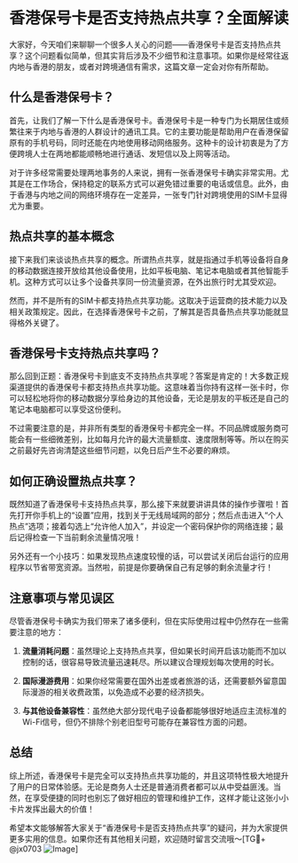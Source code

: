 # 香港保号卡是否支持热点共享？全面解读

大家好，今天咱们来聊聊一个很多人关心的问题——香港保号卡是否支持热点共享？这个问题看似简单，但其实背后涉及不少细节和注意事项。如果你是经常往返内地与香港的朋友，或者对跨境通信有需求，这篇文章一定会对你有所帮助。

## 什么是香港保号卡？

首先，让我们了解一下什么是香港保号卡。香港保号卡是一种专门为长期居住或频繁往来于内地与香港的人群设计的通讯工具。它的主要功能是帮助用户在香港保留原有的手机号码，同时还能在内地使用移动网络服务。这种卡的设计初衷是为了方便跨境人士在两地都能顺畅地进行通话、发短信以及上网等活动。

对于许多经常需要处理两地事务的人来说，拥有一张香港保号卡确实非常实用。尤其是在工作场合，保持稳定的联系方式可以避免错过重要的电话或信息。此外，由于香港与内地之间的网络环境存在一定差异，一张专门针对跨境使用的SIM卡显得尤为重要。

## 热点共享的基本概念

接下来我们来谈谈热点共享的概念。所谓热点共享，就是指通过手机等设备将自身的移动数据连接开放给其他设备使用，比如平板电脑、笔记本电脑或者其他智能手机。这种方式可以让多个设备共享同一份流量资源，在外出旅行时尤其受欢迎。

然而，并不是所有的SIM卡都支持热点共享功能。这取决于运营商的技术能力以及相关政策规定。因此，在选择香港保号卡之前，了解其是否具备热点共享功能就显得格外关键了。

## 香港保号卡支持热点共享吗？

那么回到正题：香港保号卡到底支不支持热点共享呢？答案是肯定的！大多数正规渠道提供的香港保号卡都支持热点共享功能。这意味着当你持有这样一张卡时，你可以轻松地将你的移动数据分享给身边的其他设备，无论是朋友的平板还是自己的笔记本电脑都可以享受这份便利。

不过需要注意的是，并非所有类型的香港保号卡都完全一样。不同品牌或服务商可能会有一些细微差别，比如每月允许的最大流量额度、速度限制等等。所以在购买之前最好先咨询清楚这些细节问题，以免日后产生不必要的麻烦。

## 如何正确设置热点共享？

既然知道了香港保号卡支持热点共享，那么接下来就要讲讲具体的操作步骤啦！首先打开你手机上的“设置”应用，找到关于无线局域网的部分；然后点击进入“个人热点”选项；接着勾选上“允许他人加入”，并设定一个密码保护你的网络连接；最后记得检查一下当前剩余流量情况哦！

另外还有一个小技巧：如果发现热点速度较慢的话，可以尝试关闭后台运行的应用程序以节省带宽资源。当然啦，前提是你要确保自己有足够的剩余流量才行！

## 注意事项与常见误区

尽管香港保号卡确实为我们带来了诸多便利，但在实际使用过程中仍然存在一些需要注意的地方：

1. **流量消耗问题**：虽然理论上支持热点共享，但如果长时间开启该功能而不加以控制的话，很容易导致流量迅速耗尽。所以建议合理规划每次使用的时长。
   
2. **国际漫游费用**：如果你经常需要在国外出差或者旅游的话，还需要额外留意国际漫游的相关收费政策，以免造成不必要的经济损失。

3. **与其他设备兼容性**：虽然绝大部分现代电子设备都能够很好地适应主流标准的Wi-Fi信号，但仍不排除个别老旧型号可能存在兼容性方面的问题。

## 总结

综上所述，香港保号卡是完全可以支持热点共享功能的，并且这项特性极大地提升了用户的日常体验感。无论是商务人士还是普通消费者都可以从中受益匪浅。当然，在享受便捷的同时也别忘了做好相应的管理和维护工作，这样才能让这张小小卡片发挥出最大的价值！

希望本文能够解答大家关于“香港保号卡是否支持热点共享”的疑问，并为大家提供更多实用的信息。如果你还有其他相关问题，欢迎随时留言交流哦～[TG💪+ @jx0703 ![Image](https://github.com/user-attachments/assets/dbca1d08-cadb-493c-b0ec-ad6f7a83f270)]